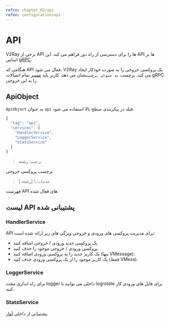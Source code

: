 ```yaml
---
refcn: chapter_02/api
refen: configuration/api
---
```


# API

V2Ray برخی از API ها را برای دسترسی از راه دور فراهم می کند. این API ها بر اساس [gRPC](https://grpc.io/).

هنگامی که API فعال می شود، V2Ray یک پروکسی خروجی را به صورت خودکار ایجاد می کند، برچسب `به عنوان برچسب`نشان می دهد. کاربر باید [مسیر](routing.md) تمام اتصالات gRPC را به این خروجی.

## ApiObject

`ApiObject` به عنوان `api` فیلد در پیکربندی سطح بالا استفاده می شود.

```javascript
{
  "tag": "api",
  "services": [
    "HandlerService",
    "LoggerService",
    "StatsService"
  ]
}
```

> `برچسب`: رشته

برچسب پروکسی خروجی

> `خدمات`: \ [رشته \]

فهرست API های فعال شده.

## لیست API پشتیبانی شده

### HandlerService

API برای مدیریت پروکسی های ورودی و خروجی ویژگی های زیر ارائه شده است:

* یک پروکسی جدید ورودی / خروجی اضافه کنید
* پروکسی ورودی / خروجی موجود را حذف کنید.
* یک کاربر جدید را به پروکسی ورودی اضافه کنید (تنها VMessage).
* یک کاربر موجود را از یک پروکسی ورودی حذف کنید (فقط VMess).

### LoggerService

برای راه اندازی مجدد logger داخلی می توانید با logrotate برای فایل های ورودی کار کنید.

### StatsService

پشتیبانی از داخلی [آمار](stats.md).